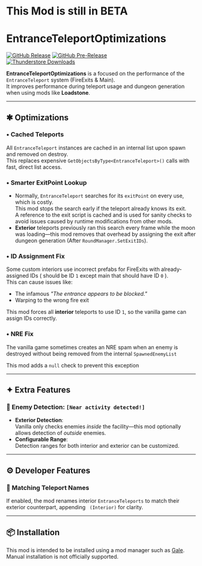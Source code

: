 This Mod is still in BETA
============

EntranceTeleportOptimizations
============
[![GitHub Release](https://img.shields.io/github/v/release/mattymatty97/LTC_EntranceTeleportOptimizations?display_name=release&logo=github&logoColor=white)](https://github.com/mattymatty97/LTC_EntranceTeleportOptimizations/releases/latest)
[![GitHub Pre-Release](https://img.shields.io/github/v/release/mattymatty97/LTC_EntranceTeleportOptimizations?include_prereleases&display_name=release&logo=github&logoColor=white&label=preview)](https://github.com/mattymatty97/LTC_EntranceTeleportOptimizations/releases)  
[![Thunderstore Downloads](https://img.shields.io/thunderstore/dt/mattymatty/EntranceTeleportOptimizations?style=flat&logo=thunderstore&logoColor=white&label=thunderstore)](https://thunderstore.io/c/lethal-company/p/mattymatty/EntranceTeleportOptimizations/)

**EntranceTeleportOptimizations** is a focused on the performance of the `EntranceTeleport` system (FireExits & Main).  
It improves performance during teleport usage and dungeon generation when using mods like **Loadstone**.

---

## ✱ Optimizations

### • Cached Teleports
All `EntranceTeleport` instances are cached in an internal list upon spawn and removed on destroy.  
This replaces expensive `GetObjectsByType<EntranceTeleport>()` calls with fast, direct list access.

### • Smarter ExitPoint Lookup
- Normally, `EntranceTeleport` searches for its `exitPoint` on every use, which is costly.  
  This mod stops the search early if the teleport already knows its exit.  
  A reference to the exit script is cached and is used for sanity checks to avoid issues caused by runtime modifications from other mods.
- **Exterior** teleports previously ran this search every frame while the moon was loading—this mod removes that overhead by assigning the exit after dungeon generation (After `RoundManager.SetExitIDs`).

### • ID Assignment Fix
Some custom interiors use incorrect prefabs for FireExits with already-assigned IDs ( should be ID `1` except main that should have ID `0` ).  
This can cause issues like:
- The infamous *"The entrance appears to be blocked."*
- Warping to the wrong fire exit

This mod forces all **interior** teleports to use ID `1`, so the vanilla game can assign IDs correctly.

### • NRE Fix
The vanilla game sometimes creates an NRE spam when an enemy is destroyed without being removed from the internal `SpawnedEnemyList`

This mod adds a `null` check to prevent this exception

---

## ✦ Extra Features

### 🔸 Enemy Detection: `[Near activity detected!]`
- **Exterior Detection**:  
  Vanilla only checks enemies *inside* the facility—this mod optionally allows detection of *outside* enemies.
- **Configurable Range**:  
  Detection ranges for both interior and exterior can be customized.

---

## ⚙️ Developer Features

### 🔸 Matching Teleport Names
If enabled, the mod renames interior `EntranceTeleports` to match their exterior counterpart, appending ` (Interior)` for clarity.

---

## 📦 Installation

This mod is intended to be installed using a mod manager such as [Gale](https://thunderstore.io/package/Kesomannen/GaleModManager/).  
Manual installation is not officially supported.
